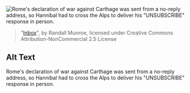 ![Rome's declaration of war against Carthage was sent from a no-reply address, so Hannibal had to cross the Alps to deliver his "UNSUBSCRIBE" response in person.](https://imgs.xkcd.com/comics/inbox.png)
> "[Inbox](https://xkcd.com/2181/)", by Randall Munroe, licensed under Creative Commons Attribution-NonCommercial 2.5 License

## Alt Text
Rome's declaration of war against Carthage was sent from a no-reply address, so Hannibal had to cross the Alps to deliver his "UNSUBSCRIBE" response in person.
